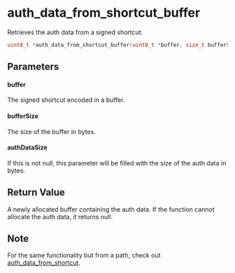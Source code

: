 # auth_data_from_shortcut_buffer
Retrieves the auth data from a signed shortcut.

```c
uint8_t *auth_data_from_shortcut_buffer(uint8_t *buffer, size_t bufferSize, size_t *authDataSize);
```

## Parameters

#### buffer

The signed shortcut encoded in a buffer.

#### bufferSize

The size of the buffer in bytes.

#### authDataSize

If this is not null, this parameter will be filled with the size of the auth data in bytes.

## Return Value

A newly allocated buffer containing the auth data. If the function cannot allocate the auth data, it returns null.

## Note

For the same functionality but from a path, check out [auth_data_from_shortcut](auth_data_from_shortcut.md).